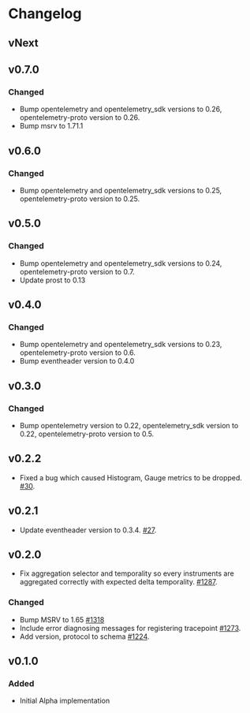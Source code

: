 # Changelog

## vNext

## v0.7.0

### Changed

- Bump opentelemetry and opentelemetry_sdk versions to 0.26,
  opentelemetry-proto version to 0.26.
- Bump msrv to 1.71.1

## v0.6.0

### Changed

- Bump opentelemetry and opentelemetry_sdk versions to 0.25,
  opentelemetry-proto version to 0.25.

## v0.5.0

### Changed

- Bump opentelemetry and opentelemetry_sdk versions to 0.24,
  opentelemetry-proto version to 0.7.
- Update prost to 0.13

## v0.4.0

### Changed

- Bump opentelemetry and opentelemetry_sdk versions to 0.23,
  opentelemetry-proto version to 0.6.
- Bump eventheader version to 0.4.0

## v0.3.0

### Changed

- Bump opentelemetry version to 0.22, opentelemetry_sdk version to 0.22,
  opentelemetry-proto version to 0.5.

## v0.2.2

- Fixed a bug which caused Histogram, Gauge metrics to be dropped.
    [#30](https://github.com/open-telemetry/opentelemetry-rust-contrib/pull/30).

## v0.2.1

- Update eventheader version to 0.3.4.
    [#27](https://github.com/open-telemetry/opentelemetry-rust-contrib/pull/27).

## v0.2.0

- Fix aggregation selector and temporality so every instruments are aggregated
  correctly with expected delta temporality.
    [#1287](https://github.com/open-telemetry/opentelemetry-rust/pull/1287).

### Changed

- Bump MSRV to 1.65 [#1318](https://github.com/open-telemetry/opentelemetry-rust/pull/1318)
- Include error diagnosing messages for registering tracepoint
    [#1273](https://github.com/open-telemetry/opentelemetry-rust/pull/1273).
- Add version, protocol to schema
    [#1224](https://github.com/open-telemetry/opentelemetry-rust/pull/1224).

## v0.1.0

### Added

- Initial Alpha implementation
